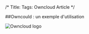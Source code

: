 /*
Title:
Tags: Owncloud Article
*/

##Owncould : un exemple d'utilisation

![Owncloud logo](http://upload.wikimedia.org/wikipedia/commons/thumb/b/b6/OwnCloud2-Logo.svg/96px-OwnCloud2-Logo.svg.png "Owncloud logo")